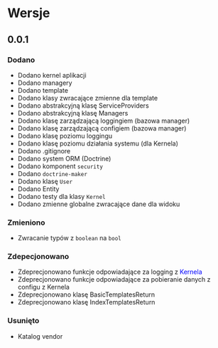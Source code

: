 # Wersje
## 0.0.1
### Dodano
 * Dodano kernel aplikacji
 * Dodano managery
 * Dodano template
 * Dodano klasy zwracające zmienne dla template
 * Dodano abstrakcyjną klasę ServiceProviders
 * Dodano abstrakcyjną klasę Managers
 * Dodano klasę zarządzającą loggingiem (bazowa manager)
 * Dodano klasę zarządzającą configiem (bazowa manager)
 * Dodano klasę poziomu loggingu
 * Dodano klasę poziomu działania systemu (dla Kernela)
 * Dodano .gitignore
 * Dodano system ORM (Doctrine)
 * Dodano komponent `security`
 * Dodano `doctrine-maker`
 * Dodano klasę `User`
 * Dodano Entity
 * Dodano testy dla klasy `Kernel`
 * Dodano zmienne globalne zwracające dane dla widoku
### Zmieniono
 * Zwracanie typów z `boolean` na `bool`
### Zdepecjonowano
 * Zdeprecjonowano funkcje odpowiadające za logging z <span style="color:blue">Kernela</span>
 * Zdeprecjonowano funkcje odpowiadające za pobieranie danych z configu z Kernela
 * Zdeprecjonowano klasę BasicTemplatesReturn
 * Zdeprecjonowano klasę IndexTemplatesReturn
 ### Usunięto
 * Katalog vendor
